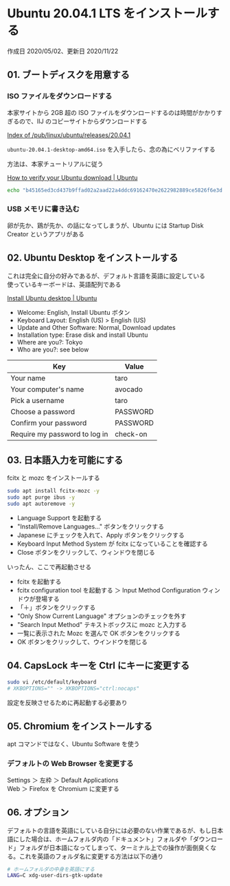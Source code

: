 # Ubuntu 20.04.1 LTS をインストールする

作成日 2020/05/02、更新日 2020/11/22

## 01. ブートディスクを用意する

### ISO ファイルをダウンロードする

本家サイトから 2GB 超の ISO ファイルをダウンロードするのは時間がかかりすぎるので、IIJ のコピーサイトからダウンロードする

[Index of /pub/linux/ubuntu/releases/20\.04\.1](http://ftp.iij.ad.jp/pub/linux/ubuntu/releases/20.04.1/)

`ubuntu-20.04.1-desktop-amd64.iso` を入手したら、念の為にベリファイする

方法は、本家チュートリアルに従う

[How to verify your Ubuntu download \| Ubuntu](https://ubuntu.com/tutorials/tutorial-how-to-verify-ubuntu)

```bash
echo "b45165ed3cd437b9ffad02a2aad22a4ddc69162470e2622982889ce5826f6e3d *ubuntu-20.04.1-desktop-amd64.iso" | shasum -a 256 --check
```

### USB メモリに書き込む

卵が先か、鶏が先か、の話になってしまうが、Ubuntu には Startup Disk Creator というアプリがある

## 02. Ubuntu Desktop をインストールする

これは完全に自分の好みであるが、デフォルト言語を英語に設定している\
使っているキーボードは、英語配列である

[Install Ubuntu desktop \| Ubuntu](https://ubuntu.com/tutorials/tutorial-install-ubuntu-desktop#1-overview)

- Welcome: English, Install Ubuntu ボタン
- Keyboard Layout: English (US) > English (US)
- Update and Other Software: Normal, Download updates
- Installation type: Erase disk and install Ubuntu
- Where are you?: Tokyo
- Who are you?: see below

| Key                           | Value    |
| ----------------------------- | -------- |
| Your name                     | taro     |
| Your computer's name          | avocado  |
| Pick a username               | taro     |
| Choose a password             | PASSWORD |
| Confirm your password         | PASSWORD |
| Require my password to log in | check-on |

## 03. 日本語入力を可能にする

fcitx と mozc をインストールする

```bash
sudo apt install fcitx-mozc -y
sudo apt purge ibus -y
sudo apt autoremove -y
```

- Language Support を起動する
- "Install/Remove Languages..." ボタンをクリックする
- Japanese にチェックを入れて、Apply ボタンをクリックする
- Keyboard Input Method System が fcitx になっていることを確認する
- Close ボタンをクリックして、ウィンドウを閉じる

いったん、ここで再起動させる

- fcitx を起動する
- fcitx configuration tool を起動する ＞ Input Method Configuration ウィンドウが登場する
- 「＋」ボタンをクリックする
- "Only Show Current Language" オプションのチェックを外す
- "Search Input Method" テキストボックスに mozc と入力する
- 一覧に表示された Mozc を選んで OK ボタンをクリックする
- OK ボタンをクリックして、ウインドウを閉じる

## 04. CapsLock キーを Ctrl にキーに変更する

```bash
sudo vi /etc/default/keyboard
# XKBOPTIONS="" -> XKBOPTIONS="ctrl:nocaps"
```

設定を反映させるために再起動する必要あり

## 05. Chromium をインストールする

apt コマンドではなく、Ubuntu Software を使う

### デフォルトの Web Browser を変更する

Settings ＞ 左枠 ＞ Default Applications\
Web ＞ Firefox を Chromium に変更する

## 06. オプション

デフォルトの言語を英語にしている自分には必要のない作業であるが、もし日本語にした場合は、ホームフォルダ内の「ドキュメント」フォルダや「ダウンロード」フォルダが日本語になってしまって、ターミナル上での操作が面倒臭くなる。これを英語のフォルダ名に変更する方法は以下の通り

```bash
# ホームフォルダの中身を英語にする
LANG=C xdg-user-dirs-gtk-update
```
